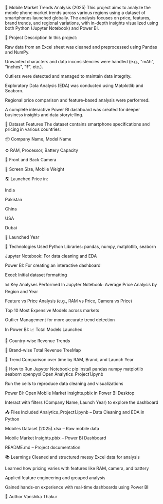📱 Mobile Market Trends Analysis (2025)
This project aims to analyze the mobile phone market trends across various regions using a dataset of smartphones launched globally. The analysis focuses on price, features, brand trends, and regional variations, with in-depth insights visualized using both Python (Jupyter Notebook) and Power BI.

🧾 Project Description
In this project:

Raw data from an Excel sheet was cleaned and preprocessed using Pandas and NumPy.

Unwanted characters and data inconsistencies were handled (e.g., "mAh", "inches", "₹", etc.).

Outliers were detected and managed to maintain data integrity.

Exploratory Data Analysis (EDA) was conducted using Matplotlib and Seaborn.

Regional price comparison and feature-based analysis were performed.

A complete interactive Power BI dashboard was created for deeper business insights and data storytelling.

📂 Dataset Features
The dataset contains smartphone specifications and pricing in various countries:

📦 Company Name, Model Name

⚙️ RAM, Processor, Battery Capacity

📸 Front and Back Camera

📱 Screen Size, Mobile Weight

🌎 Launched Price in:

India

Pakistan

China

USA

Dubai

📅 Launched Year

🔧 Technologies Used
Python Libraries: pandas, numpy, matplotlib, seaborn

Jupyter Notebook: For data cleaning and EDA

Power BI: For creating an interactive dashboard

Excel: Initial dataset formatting

📊 Key Analyses Performed
In Jupyter Notebook:
Average Price Analysis by Region and Year

Feature vs Price Analysis (e.g., RAM vs Price, Camera vs Price)

Top 10 Most Expensive Models across markets

Outlier Management for more accurate trend detection

In Power BI:
📈 Total Models Launched

💸 Country-wise Revenue Trends

🧠 Brand-wise Total Revenue TreeMap

🔄 Trend Comparison over time by RAM, Brand, and Launch Year

📌 How to Run
Jupyter Notebook:
pip install pandas numpy matplotlib seaborn openpyxl
Open Analytics_Project1.ipynb

Run the cells to reproduce data cleaning and visualizations

Power BI:
Open Mobile Market Insights.pbix in Power BI Desktop

Interact with filters (Company Name, Launch Year) to explore the dashboard

📥 Files Included
Analytics_Project1.ipynb – Data Cleaning and EDA in Python

Mobiles Dataset (2025).xlsx – Raw mobile data

Mobile Market Insights.pbix – Power BI Dashboard

README.md – Project documentation

📚 Learnings
Cleaned and structured messy Excel data for analysis

Learned how pricing varies with features like RAM, camera, and battery

Applied feature engineering and grouped analysis

Gained hands-on experience with real-time dashboards using Power BI

📌 Author
Vanshika Thakur
